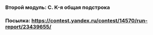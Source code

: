 ### Второй модуль: C. K-я общая подстрока
### Посылка: https://contest.yandex.ru/contest/14570/run-report/23439655/